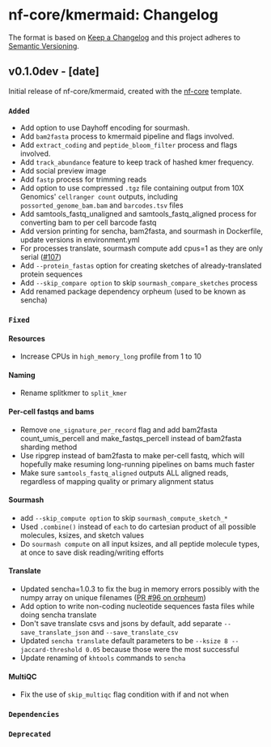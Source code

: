 # nf-core/kmermaid: Changelog

The format is based on [Keep a Changelog](https://keepachangelog.com/en/1.0.0/)
and this project adheres to [Semantic Versioning](https://semver.org/spec/v2.0.0.html).

## v0.1.0dev - [date]

Initial release of nf-core/kmermaid, created with the [nf-core](https://nf-co.re/) template.

### `Added`

* Add option to use Dayhoff encoding for sourmash.
* Add `bam2fasta` process to kmermaid pipeline and flags involved.
* Add `extract_coding` and `peptide_bloom_filter` process and flags involved.
* Add `track_abundance` feature to keep track of hashed kmer frequency.
* Add social preview image
* Add `fastp` process for trimming reads
* Add option to use compressed `.tgz` file containing output from 10X Genomics' `cellranger count` outputs, including `possorted_genome_bam.bam` and `barcodes.tsv` files
* Add samtools_fastq_unaligned and samtools_fastq_aligned process for converting bam to per cell
barcode fastq
* Add version printing for sencha, bam2fasta, and sourmash in Dockerfile, update versions in environment.yml
* For processes translate, sourmash compute  add cpus=1 as they are only serial ([#107](https://github.com/nf-core/kmermaid/pull/107))
* Add `--protein_fastas` option for creating sketches of already-translated protein sequences
* Add `--skip_compare option` to skip `sourmash_compare_sketches` process
* Add renamed package dependency orpheum (used to be known as sencha)

### `Fixed`

#### Resources

* Increase CPUs in `high_memory_long` profile from 1 to 10

#### Naming

* Rename splitkmer to `split_kmer`

#### Per-cell fastqs and bams

* Remove `one_signature_per_record` flag and add bam2fasta count_umis_percell and make_fastqs_percell instead of bam2fasta sharding method
* Use ripgrep instead of bam2fasta to make per-cell fastq, which will hopefully make resuming long-running pipelines on bams much faster
* Make sure `samtools_fastq_aligned` outputs ALL aligned reads, regardless of mapping quality or primary alignment status

#### Sourmash

* add `--skip_compute option` to skip `sourmash_compute_sketch_*`
* Used `.combine()` instead of `each` to do cartesian product of all possible molecules, ksizes, and sketch values
* Do `sourmash compute` on all input ksizes, and all peptide molecule types, at once to save disk reading/writing efforts

#### Translate

* Updated sencha=1.0.3 to fix the bug in memory errors possibly with the numpy array on unique filenames ([PR #96 on orpheum](https://github.com/czbiohub/orpheum/pull/96))
* Add option to write non-coding nucleotide sequences fasta files while doing sencha translate
* Don't save translate csvs and jsons by default, add separate `--save_translate_json` and `--save_translate_csv`
* Updated `sencha translate` default parameters to be `--ksize 8 --jaccard-threshold 0.05` because those were the most successful
* Update renaming of `khtools` commands to `sencha`

#### MultiQC

* Fix the use of `skip_multiqc` flag condition with if and not when

### `Dependencies`

### `Deprecated`
